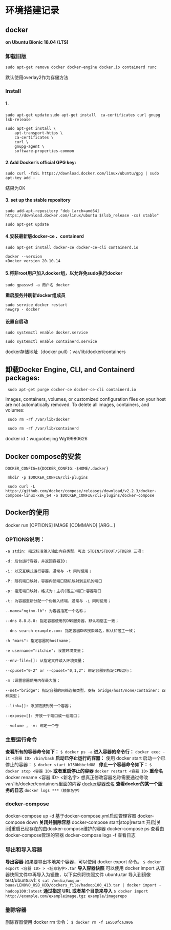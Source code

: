 # 环境搭建记录
## docker
**on    Ubuntu Bionic 18.04 (LTS)**
### 卸载旧版
```sudo apt-get remove docker docker-engine docker.io containerd runc```

默认使用overlay2作为存储方法

### Install
#### 1.
```sudo apt-get update```
```sudo apt-get install  ca-certificates curl gnupg lsb-release```
```
sudo apt-get install \
    apt-transport-https \
    ca-certificates \
    curl \
    gnupg-agent \
    software-properties-common
  ```

#### 2.Add Docker’s official GPG key:
```
sudo curl -fsSL https://download.docker.com/linux/ubuntu/gpg | sudo apt-key add -
```
结果为OK

#### 3. set up the stable repository
```
sudo add-apt-repository "deb [arch=amd64] https://download.docker.com/linux/ubuntu $(lsb_release -cs) stable"

sudo apt-get update
```
#### 4.安装最新版docker-ce 、containerd
```
sudo apt-get install docker-ce docker-ce-cli containerd.io

docker --version
>Docker version 20.10.14
```
#### 5.将非root用户加入docker组，以允许免sudo执行docker
```
sudo gpasswd -a 用户名 docker
```
**重启服务并刷新docker组成员**
```
sudo service docker restart
newgrp - docker
```
#### 设置自启动
```
sudo systemctl enable docker.service

sudo systemctl enable containerd.service
```
docker存储地址（docker pull）：var/lib/docker/containers
## 卸载Docker Engine, CLI, and Containerd packages:
```
 sudo apt-get purge docker-ce docker-ce-cli containerd.io
```
Images, containers, volumes, or customized configuration files on your host are not automatically removed. To delete all images, containers, and volumes:
```
 sudo rm -rf /var/lib/docker

 sudo rm -rf /var/lib/containerd
```

docker id：wuguobeijing
Wg19980626

## Docker compose的安装
```
DOCKER_CONFIG=${DOCKER_CONFIG:-$HOME/.docker}

 mkdir -p $DOCKER_CONFIG/cli-plugins

 sudo curl -L https://github.com/docker/compose/releases/download/v2.2.3/docker-compose-linux-x86_64 -o $DOCKER_CONFIG/cli-plugins/docker-compose

```
## Docker的使用
docker run [OPTIONS] IMAGE [COMMAND] [ARG...]

### OPTIONS说明：

    -a stdin: 指定标准输入输出内容类型，可选 STDIN/STDOUT/STDERR 三项；

    -d: 后台运行容器，并返回容器ID；

    -i: 以交互模式运行容器，通常与 -t 同时使用；

    -P: 随机端口映射，容器内部端口随机映射到主机的端口

    -p: 指定端口映射，格式为：主机(宿主)端口:容器端口

    -t: 为容器重新分配一个伪输入终端，通常与 -i 同时使用；

    --name="nginx-lb": 为容器指定一个名称；

    --dns 8.8.8.8: 指定容器使用的DNS服务器，默认和宿主一致；

    --dns-search example.com: 指定容器DNS搜索域名，默认和宿主一致；

    -h "mars": 指定容器的hostname；

    -e username="ritchie": 设置环境变量；

    --env-file=[]: 从指定文件读入环境变量；

    --cpuset="0-2" or --cpuset="0,1,2": 绑定容器到指定CPU运行；

    -m :设置容器使用内存最大值；

    --net="bridge": 指定容器的网络连接类型，支持 bridge/host/none/container: 四种类型；

    --link=[]: 添加链接到另一个容器；

    --expose=[]: 开放一个端口或一组端口；

    --volume , -v: 绑定一个卷
### 主要运行命令
**查看所有的容器命令如下：**
```$ docker ps -a```
**进入容器的命令行：**
```docker exec -it <容器 ID> /bin/bash```
**启动已停止运行的容器：**
使用 docker start 启动一个已停止的容器：
```$ docker start b750bbbcfd88 ```
**停止一个容器命令如下：**
```$ docker stop <容器 ID>```
**或者重启停止的容器**
```docker restart <容器 ID>```
**重命名**
docker rename <容器 ID> <新名字>
想真正修改容器名称需要通过修改var/lib/docker/containers里面的内容
[docker容器改名](https://www.jb51.net/article/225440.htm)
**查看docker的某一个服务的日志**
```docker logs ***（镜像名字）```

### docker-compose
docker-compose up -d                    基于docker-compose.yml启动管理容器
docker-compose down                     **关闭并删除容器**
docker-compose start|stop|restart       开启|关闭|重启已经存在的由docker-compose维护的容器
docker-compose ps                       查看由docker-compose管理的容器
docker-compose logs -f                  查看日志
### 导出和导入容器

**导出容器**
如果要导出本地某个容器，可以使用 docker export 命令。
```$ docker export <容器 ID> > <任意名字>.tar```
**导入容器快照**
可以使用 docker import 从容器快照文件中再导入为镜像，以下实例将快照文件 ubuntu.tar 导入到镜像 test/ubuntu:v1:
```$ cat /media/wuguo-buaa/LENOVO_USB_HDD/dockers_file/hadoop100_413.tar | docker import - hadoop100:latest```
**通过指定 URL 或者某个目录来导入**
```$ docker import http://example.com/exampleimage.tgz example/imagerepo```
### 删除容器
删除容器使用 docker rm 命令：
```$ docker rm -f 1e560fca3906```
